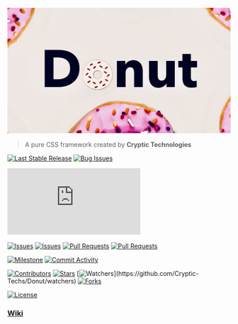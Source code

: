 [![Donut's Logo](https://raw.githubusercontent.com/Cryptic-Techs/Cryptic/Default/Donut's%20Logo.jpg)](https://github.com/Cryptic-Techs/Donut/)

> A pure CSS framework created by **Cryptic Technologies**

[![Last Stable Release](https://img.shields.io/github/v/release/Cryptic-Techs/Donut?color=brightgreen&label=Last%20Stable%20Release&logo=Last%20Stable%20Release&logoColor=brightgreen&style=flat-square)](https://github.com/Cryptic-Techs/Donut/releases/latest)
[![Bug Issues](https://img.shields.io/github/issues/Cryptic-Techs/Donut/Bug?label=Bug%20Issues&logo=Bug%20Issues&style=flat-square)](https://github.com/Cryptic-Techs/Donut/issues?q=is%3Aopen+is%3Aissue+label%3ABug)

[![Size of Minified Version](https://img.shields.io/github/size/Cryptic-Techs/Donut/Donut.min.css?label=Size%20of%20Minified%20Version&logo=Size%20of%20Minified%20Version&style=flat-square)](https://github.com/Cryptic-Techs/Donut/Donut.min.css)

[![Issues](https://img.shields.io/github/issues/Cryptic-Techs/Donut?color=orange&label=Issues&logo=Issues&logoColor=orange&style=flat-square)](https://github.com/Cryptic-Techs/Donut/issues?q=is%3Aissue+is%3Aopen)
[![Issues](https://img.shields.io/github/issues-closed/Cryptic-Techs/Donut?color=orange&label=Issues&logo=Issues&logoColor=orange&style=flat-square)](https://github.com/Cryptic-Techs/Donut/issues?q=is%3Aissue+is%3Aclosed)
[![Pull Requests](https://img.shields.io/github/issues-pr/Cryptic-Techs/Donut?color=orange&label=Pull%20Requests&logo=Pull%20Requests&logoColor=orange&style=flat-square)](https://github.com/Cryptic-Techs/Donut/pulls?q=is%3Apr+is%3Aopen)
[![Pull Requests](https://img.shields.io/github/issues-pr-closed/Cryptic-Techs/Donut?color=orange&label=Pull%20Requests&logo=Pull%20Requests&logoColor=orange&style=flat-square)](https://github.com/Cryptic-Techs/Donut/pulls?q=is%3Apr+is%3Aclosed)

[![Milestone](https://img.shields.io/github/milestones/progress-percent/Cryptic-Techs/Donut/1?color=blueviolet&logoColor=blueviolet&style=flat-square)](https://github.com/Cryptic-Techs/Donut/milestone/1)
[![Commit Activity](https://img.shields.io/github/commit-activity/m/Cryptic-Techs/Donut?color=blue&label=Commit%20Activity&logo=Commit%20Activity&logoColor=blue&style=flat-square)](https://github.com/Cryptic-Techs/Donut/graphs/commit-activity)

[![Contributors](https://img.shields.io/github/contributors/Cryptic-Techs/Donut?color=gray&label=Contributors&logo=Contributors&logoColor=gray&style=flat-square)](https://github.com/Cryptic-Techs/Donut/graphs/contributors)
[![Stars](https://img.shields.io/github/stars/Cryptic-Techs/Donut?color=yellow&label=Stars&logo=Stars&logoColor=yellow&style=flat-square)](https://github.com/Cryptic-Techs/Donut/stargazers/)
[![Watchers](https://img.shields.io/github/watchers/Cryptic-Techs/Donut?color=rgb(20,140,20)&label=Watchers&logo=Watchers&logoColor=rgb(20,140,20)&style=flat-square)](https://github.com/Cryptic-Techs/Donut/watchers)
[![Forks](https://img.shields.io/github/forks/Cryptic-Techs/Donut?color=blue&label=Forks&logo=Forks&logoColor=blue&style=flat-square)](https://github.com/Cryptic-Techs/Donut/network/members)

[![License](https://img.shields.io/github/license/Cryptic-Techs/Donut?color=lightgray&label=License&logo=License&logoColor=lightgray&style=flat-square)](https://github.com/Cryptic-Techs/Donut/blob/Default/LICENSE.txt)

### [Wiki](https://cryptic-techs.github.io/Donut)
